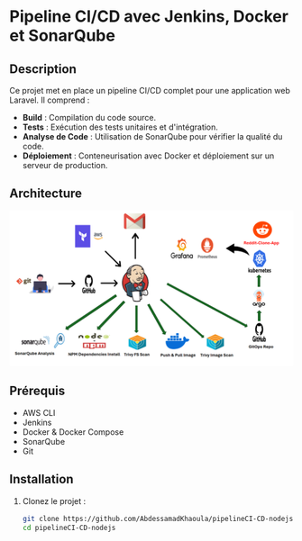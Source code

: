 # Pipeline CI/CD avec Jenkins, Docker et SonarQube

## Description
Ce projet met en place un pipeline CI/CD complet pour une application web Laravel. Il comprend :
- **Build** : Compilation du code source.
- **Tests** : Exécution des tests unitaires et d'intégration.
- **Analyse de Code** : Utilisation de SonarQube pour vérifier la qualité du code.
- **Déploiement** : Conteneurisation avec Docker et déploiement sur un serveur de production.

## Architecture
![Diagramme](Project-image.png)

## Prérequis
- AWS CLI
- Jenkins
- Docker & Docker Compose
- SonarQube
- Git

## Installation
1. Clonez le projet :
   ```bash
   git clone https://github.com/AbdessamadKhaoula/pipelineCI-CD-nodejs.git
   cd pipelineCI-CD-nodejs

